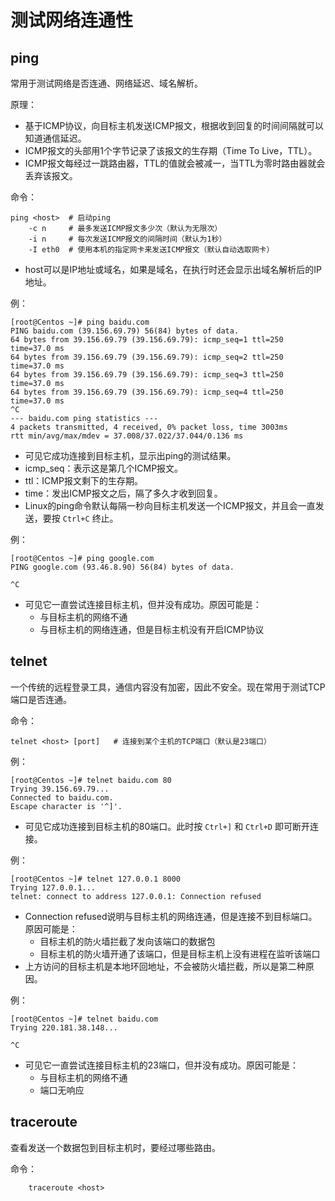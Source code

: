 # 测试网络连通性

## ping

常用于测试网络是否连通、网络延迟、域名解析。

原理：
- 基于ICMP协议，向目标主机发送ICMP报文，根据收到回复的时间间隔就可以知道通信延迟。
- ICMP报文的头部用1个字节记录了该报文的生存期（Time To Live，TTL）。
- ICMP报文每经过一跳路由器，TTL的值就会被减一，当TTL为零时路由器就会丢弃该报文。

命令：

```shell
ping <host>  # 启动ping
    -c n     # 最多发送ICMP报文多少次（默认为无限次）
    -i n     # 每次发送ICMP报文的间隔时间（默认为1秒）
    -I eth0  # 使用本机的指定网卡来发送ICMP报文（默认自动选取网卡）
```

- host可以是IP地址或域名，如果是域名，在执行时还会显示出域名解析后的IP地址。

例：

```shell
[root@Centos ~]# ping baidu.com
PING baidu.com (39.156.69.79) 56(84) bytes of data.
64 bytes from 39.156.69.79 (39.156.69.79): icmp_seq=1 ttl=250 time=37.0 ms
64 bytes from 39.156.69.79 (39.156.69.79): icmp_seq=2 ttl=250 time=37.0 ms
64 bytes from 39.156.69.79 (39.156.69.79): icmp_seq=3 ttl=250 time=37.0 ms
64 bytes from 39.156.69.79 (39.156.69.79): icmp_seq=4 ttl=250 time=37.0 ms
^C
--- baidu.com ping statistics ---
4 packets transmitted, 4 received, 0% packet loss, time 3003ms
rtt min/avg/max/mdev = 37.008/37.022/37.044/0.136 ms
```

- 可见它成功连接到目标主机，显示出ping的测试结果。
- icmp_seq：表示这是第几个ICMP报文。
- ttl：ICMP报文剩下的生存期。
- time：发出ICMP报文之后，隔了多久才收到回复。
- Linux的ping命令默认每隔一秒向目标主机发送一个ICMP报文，并且会一直发送，要按 `Ctrl+C` 终止。

例：

```shell
[root@Centos ~]# ping google.com
PING google.com (93.46.8.90) 56(84) bytes of data.

^C
```

- 可见它一直尝试连接目标主机，但并没有成功。原因可能是：
  - 与目标主机的网络不通
  - 与目标主机的网络连通，但是目标主机没有开启ICMP协议

## telnet

一个传统的远程登录工具，通信内容没有加密，因此不安全。现在常用于测试TCP端口是否连通。

命令：

    telnet <host> [port]   # 连接到某个主机的TCP端口（默认是23端口）

例：

```shell
[root@Centos ~]# telnet baidu.com 80
Trying 39.156.69.79...
Connected to baidu.com.
Escape character is '^]'.
```

- 可见它成功连接到目标主机的80端口。此时按 `Ctrl+]` 和 `Ctrl+D` 即可断开连接。

例：

```shell
[root@Centos ~]# telnet 127.0.0.1 8000
Trying 127.0.0.1...
telnet: connect to address 127.0.0.1: Connection refused
```

- Connection refused说明与目标主机的网络连通，但是连接不到目标端口。原因可能是：
  - 目标主机的防火墙拦截了发向该端口的数据包
  - 目标主机的防火墙开通了该端口，但是目标主机上没有进程在监听该端口
- 上方访问的目标主机是本地环回地址，不会被防火墙拦截，所以是第二种原因。

例：

```shell
[root@Centos ~]# telnet baidu.com
Trying 220.181.38.148...

^C
```

- 可见它一直尝试连接目标主机的23端口，但并没有成功。原因可能是：
  - 与目标主机的网络不通
  - 端口无响应

## traceroute

查看发送一个数据包到目标主机时，要经过哪些路由。

命令：

```shell
    traceroute <host>
```